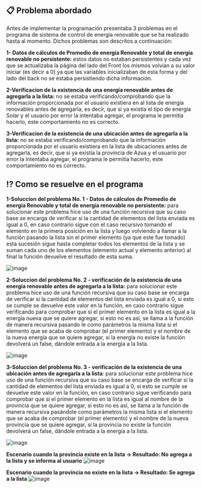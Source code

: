 ## **:clipboard: Problema abordado**


Antes de implementar la programación presentaba 3 problemas en el programa de sistema de control de energía renovable que se ha realizado hasta al momento. Dichos problemas son descritos a continuación:

**1- Datos de cálculos de Promedio de energía Renovable y total de energía renovable no persistente:** estos datos no estaban persistentes y cada vez que se actualizaba la página del lado del Front los mismos volvían a su valor iniciar (es decir a 0) ya que las variables inicializaban de esta forma y del lado del back no se estaba persistiendo dicha información.

**2-Verificacion de la existencia de una energía renovable antes de agregarla a la lista:** no se estaba verificando/comprobando que la información proporcionada por el usuario existiera en al lista de energía renovables antes de agregarla, es decir, que si ya existía el tipo de energía Solar y el usuario por error la intentaba agregar, el programa le permitía hacerlo, este comportamiento no es correcto.


**3-Verificacion de la existencia de una ubicación antes de agregarla a la lista:** no se estaba verificando/comprobando que la información proporcionada por el usuario existiera en la lista de ubicaciones antes de agregarla, es decir, que si ya existía la provincia de Azua y el usuario por error la intentaba agregar, el programa le permitía hacerlo, este comportamiento no es correcto.


## **:interrobang: Como se resuelve en el programa**

**1-Soluccion del problema No. 1 - Datos de cálculos de Promedio de energía Renovable y total de energía renovable no persistente:** para solucionar este problema hice uso de una función recursiva que su caso base se encarga de verificar si la cantidad de elementos del lista enviada es igual a 0, en caso contrario sigue con el caso recursivo tomando el elemento en la primera posición en la lista y luego volviendo a llamar a la función pasando la lista sin el primer elemento (ya que este fue tomado) esta sucesión sigue hasta completar todos los elementos de la lista y se suman cada uno de los elementos (elemento actual y elemento anterior) al final la función devuelve el resultado de esta suma.

![image](https://github.com/SamuelPerez27/SIMER-RD/assets/61362199/39b53c3d-a433-4536-94ff-cc6005b7bc2b)


**2-Soluccion del problema No. 2 - verificación de la existencia de una energía renovable antes de agregarla a la lista:** para solucionar este problema hice uso de una función recursiva que su caso base se encarga de verificar si la cantidad de elementos del lista enviada es igual a 0, si esto se cumple se devuelve este valor en la función, en caso contrario sigue verificando para comprobar que si el primer elemento en la lista es igual a la energía nueva que se quiere agregar, si esto no es así, se llama a la función de manera recursiva pasando le como parámetros la misma lista si el elemento que se acaba de comprobar (el primer elemento) y el nombre de la nueva energía que se quiere agregar, si la energía no existe la función devolverá un false, dándole entrada a la energía a la lista.

![image](https://github.com/SamuelPerez27/SIMER-RD/assets/61362199/b76e0be9-5534-467c-b5a9-ef4b708e0793)

**3-Soluccion del problema No. 3 - verificación de la existencia de una ubicación antes de agregarla a la lista**: para solucionar este problema hice uso de una función recursiva que su caso base se encarga de verificar si la cantidad de elementos del lista enviada es igual a 0, si esto se cumple se devuelve este valor en la función, en caso contrario sigue verificando para comprobar que si el primer elemento en la lista es igual al nombre de la provincia que se quiere agregar, si esto no es así, se llama a la función de manera recursiva pasándole como parámetros la misma lista si el elemento que se acaba de comprobar (el primer elemento) y el nombre de la nueva provincia que se quiere agregar, si la provincia no existe la función devolverá un false, dándole entrada a la energía a la lista.

![image](https://github.com/SamuelPerez27/SIMER-RD/assets/61362199/40e24e33-151e-4ca5-8fb1-f5676325ffaa)


**Escenario cuando la provincia existe en la lista -> Resultado: No agrega a la lista y se informa al usuario** 
![image](https://github.com/SamuelPerez27/SIMER-RD/assets/61362199/402718ec-7314-47d8-aa32-558e4c2539e4)

**Escenario cuando la provincia no existe en la lista -> Resultado: Se agrega a la lista** 
![image](https://github.com/SamuelPerez27/SIMER-RD/assets/61362199/27e41007-c55a-40eb-acff-52154f6e997b)
